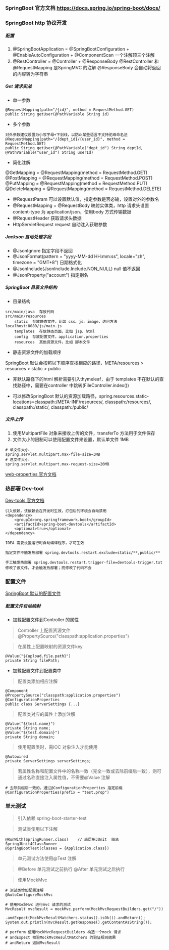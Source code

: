 ### SpringBoot 官方文档 https://docs.spring.io/spring-boot/docs/

### SpringBoot http 协议开发

##### 配置

1. @SpringBootApplication = @SpringBootConfiguration + @EnableAutoConfiguration + @ComponentScan
    一个注解顶三个注解
2. @RestController = @Controller + @ResponseBody
    @RestController 和 @RequestMapping 是SpringMVC 的注解
    @ResponseBody 会自动将返回的内容转为字符串


##### Get 请求实战

* 单一参数
```
@RequestMapping(path="/{id}", method = RequestMethod.GET)
public String getUser(@PathVariable String id)
```
* 多个参数
```
对外参数建议设置为小写字母+下划线，以防止某些语言不支持驼峰命名法
@RequestMapping(path="/{dept_id}/{user_id}", method = RequestMethod.GET)
public String getUser(@PathVariable("dept_id") String deptId, @PathVariable("user_id") String userId)
```

* 简化注解

@GetMapping = @RequestMapping(method = RequestMethod.GET)
@PostMapping = @RequestMapping(method = RequestMethod.POST)
@PutMapping = @RequestMapping(method = RequestMethod.PUT)
@DeleteMapping = @RequestMapping(method = RequestMethod.DELETE)

* @RequestParam 可以设置默认值，指定参数是否必输，设置对外的参数名
* @RequestMapping + @RequestBody 映射实体类，http 请求头设置content-type 为 application/json，使用body 方式传输数据
* @RequestHeader 获取请求头数据
* HttpServletRequest request 自动注入获取参数

##### Jackson 自动处理字段
* @JsonIgnore 指定字段不返回
* @JsonFormat(pattern = "yyyy-MM-dd HH:mm:ss", locale="zh", timezone = "GMT+8") 日期格式化
* @JsonInclude(JsonInclude.Include.NON_NULL) null 值不返回
* @JsonProperty("account") 指定别名

##### SpringBoot 目录文件结构
* 目录结构
```
src/main/java  存放代码
src/main/resources
    static  存放静态文件，比如 css、js、image，访问方法 localhost:8080/js/main.js
    templates  存放静态页面，比如 jsp、html
    config  存放配置文件，application.properties
    resources  其他资源文件，比如 脚本文件
```
* 静态资源文件的加载顺序

SpringBoot 默认会按照以下顺序查找相应的路径，META/resources > resources > static > public

* 非默认路径下的html 解析需要引入thymeleaf，由于 templates 不在默认的查找路径中，需要在controller 中跳转(FileController.index())

* 可以修改SpringBoot 默认的资源加载路径，spring.resources.static-locations=classpath:/META-INF/resources/, classpath:/resources/, classpath:/static/, classpath:/public/


##### 文件上传

1. 使用MultipartFile 对象来接收上传的文件，transferTo 方法用于文件保存
2. 文件大小的限制可以使用配置文件来设置，默认单文件 1MB
```
# 单文件大小
spring.servlet.multipart.max-file-size=3MB
# 总文件大小
spring.servlet.multipart.max-request-size=20MB
```

[web-properties 官方文档](https://docs.spring.io/spring-boot/docs/current/reference/html/appendix-application-properties.html#web-properties)


### 热部署 Dev-tool

[Dev-tools 官方文档](https://docs.spring.io/spring-boot/docs/2.1.0.RELEASE/reference/htmlsingle/#using-boot-devtools)

```
引入依赖，该依赖会在开发时生效，打包后的环境会自动禁用
<dependency>
    <groupId>org.springframework.boot</groupId>
    <artifactId>spring-boot-devtools</artifactId>
    <optional>true</optional>
</dependency>

IDEA 需要设置运行时自动编译程序，才可生效

指定文件不触发热部署 spring.devtools.restart.exclude=static/**,public/**

手工触发热部署 spring.devtools.restart.trigger-file=devtools-trigger.txt
修改了该文件，才会触发热部署；而修改了代码不会
```

### 配置文件

[SpringBoot 默认的配置文件](https://docs.spring.io/spring-boot/docs/2.1.0.RELEASE/reference/htmlsingle/#common-application-properties)

##### 配置文件自动映射

* 加载配置文件到Controller 的属性

> Controller 上配置资源文件 @PropertySource("classpath:application.properties")

> 在属性上配置映射的资源文件key
```
@Value("${upload.file.path}")
private String filePath;
```

* 加载配置文件到配置类中

> 配置类添加相应注解
```
@Component
@PropertySource("classpath:application.properties")
@ConfigurationProperties
public class ServerSettings {...}
```
> 配置类对应的属性上添加注解
```
@Value("${test.name}")
private String name;
@Value("${test.domain}")
private String domain;
```
> 使用配置类时，需IOC 对象注入才能使用
```
@Autowired
private ServerSettings serverSettings;
```
> 若属性名称和配置文件中的名称一致（完全一致或去除前缀后一致），则可通过名称直接注入属性值，不需要@Value 注解
```
# 去除前缀后一致的，通过@ConfigurationProperties 指定前缀
@ConfigurationProperties(prefix = "test.prop")
```


### 单元测试

> 引入依赖 spring-boot-starter-test

> 测试类使用以下注解
```
@RunWith(SpringRunner.class)    // 底层用JUnit  继承 SpringJUnit4ClassRunner
@SpringBootTest(classes = {Application.class})
```

> 单元测试方法使用@Test 注解

> @Before 单元测试之前执行  @After 单元测试之后执行

> 使用MockMvc
```
# 测试类增加配置注解
@AutoConfigureMockMvc

# 使用MockMvc 进行mvc 请求的测试
MvcResult mvcResult = mockMvc.perform(MockMvcRequestBuilders.get("/"))
                .andExpect(MockMvcResultMatchers.status().isOk()).andReturn();
System.out.println(mvcResult.getResponse().getContentAsString());

# perform 使用MockMvcRequestBuilders 构造一个mock 请求
# andExpect 校验MockMvcResultMatchers 的验证规则结果
# andReturn 返回MvcResult
```


